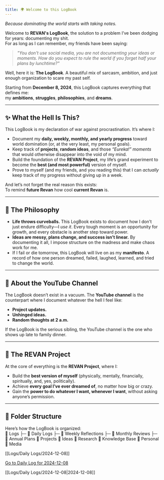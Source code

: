 ```yaml
---
title: 🌍 Welcome to this LogBook
---
```


*Because dominating the world starts with taking notes.*

Welcome to **REVAN's LogBook**, the solution to a problem I’ve been dodging for years: documenting my shit.  
For as long as I can remember, my friends have been saying:  
> *"You don't use social media, you are not documenting your ideas or moments. How do you expect to rule the world if you forget half your plans by lunchtime?"*  

Well, here it is: **The LogBook**. A beautiful mix of sarcasm, ambition, and just enough organization to scare my past self.  

Starting from **December 8, 2024**, this LogBook captures everything that defines me:  
my **ambitions**, **struggles**, **philosophies**, and **dreams**.

---

## ✨ What the Hell Is This?  
This LogBook is my declaration of war against procrastination. It’s where I:  

- Document my **daily, weekly, monthly, and yearly progress** toward world domination (or, at the very least, my personal goals).  
- Keep track of **projects**, **random ideas**, and those *“Eureka!” moments* that would otherwise disappear into the void of my mind.  
- Build the foundation of the **REVAN Project**, my life’s grand experiment to become the **best (and most powerful)** version of myself.  
- Prove to myself (and my friends, and you reading this) that I can *actually* keep track of my progress without giving up in a week.  

And let’s not forget the real reason this exists:  
To remind **future Revan** how cool **current Revan** is.  

---

## 🧠 **The Philosophy**  
- **Life throws curveballs.** This LogBook exists to document how I don’t just endure difficulty—I *use it*. Every tough moment is an opportunity for growth, and every obstacle is another step toward power.  
- **Ideas are messy, plans change, and success isn’t linear.** By documenting it all, I impose structure on the madness and make chaos work for me.  
- If I fail or die tomorrow, this LogBook will live on as my **manifesto**. A record of how one person dreamed, failed, laughed, learned, and tried to change the world.  

---

## 🎥 **About the YouTube Channel**  
The LogBook doesn’t exist in a vacuum. The **YouTube channel** is the counterpart where I document whatever the hell I feel like:  

- **Project updates.**  
- **Unhinged ideas.**  
- **Random thoughts at 2 a.m.**  

If the LogBook is the serious sibling, the YouTube channel is the one who shows up late to family dinner.  

---

## 🌌 **The REVAN Project**  
At the core of everything is the **REVAN Project**, where I:  

- Build the **best version of myself** (physically, mentally, financially, spiritually, and, yes, politically).  
- Achieve **every goal I’ve ever dreamed of**, no matter how big or crazy.  
- Gain the **power to do whatever I want, whenever I want**, without asking anyone’s permission.  

---

## 📂 **Folder Structure**  
Here’s how the LogBook is organized:  
📂 Logs
   ├─ 📂 Daily Logs
   ├─ 📂 Weekly Reflections
   ├─ 📂 Monthly Reviews
   ├─ 📂 Annual Plans
📂 Projects
📂 Ideas
📂 Research
📂 Knowledge Base
📂 Personal
📂 Media

[[Logs/Daily Logs/2024-12-08]]

[Go to Daily Log for 2024-12-08](./Logs/Daily%20Logs/2024-12-08.md)

[[Logs/Daily Logs/2024-12-08|2024-12-08]]